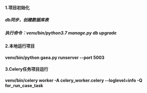  **1.项目初始化**
 ##### db同步，创建数据库表
 ##### 执行命令：venv/bin/python3.7 manage.py db upgrade
 
 **2.本地运行项目**
 #### venv/bin/python gaea.py runserver --port 5003

 **3.Celery任务项目运行**
 #### venv/bin/celery worker -A celery_worker.celery --loglevel=info -Q for_run_case_task
